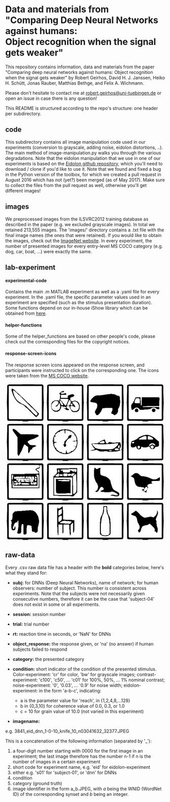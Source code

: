 # Data and materials from <br>"Comparing Deep Neural Networks against humans:<br> Object recognition when the signal gets weaker"

This repository contains information, data and materials from the paper "Comparing deep neural networks against humans: Object recognition when the signal gets weaker" by Robert Geirhos, David H. J. Janssen, Heiko H. Schütt, Jonas Rauber, Matthias Bethge, and Felix A. Wichmann.

Please don't hesitate to contact me at robert.geirhos@uni-tuebingen.de or open an issue in case there is any question!

This README is structured according to the repo's structure: one header per subdirectory.

## code
This subdirectory contains all image manipulation code used in our experiments (conversion to grayscale, adding noise, eidolon distortions, ..). The main method of image-manipulation.py walks you through the various degradations. Note that the eidolon manipulation that we use in one of our experiments is based on the [Eidolon github repository](https://github.com/gestaltrevision/Eidolon), which you'll need to download / clone if you'd like to use it. Note that we found and fixed a bug in the Python version of the toolbox, for which we created a pull request in August 2016 which has not (yet?) been merged (as of May 2017). Make sure to collect the files from the pull request as well, otherwise you'll get different images!

## images
We preprocessed images from the ILSVRC2012 training database as described in the paper (e.g. we excluded grayscale images). In total we retained 213,555 images. The \'images/\' directory contains a .txt file with the final image names (the ones that were retained). If you would like to obtain the images, check out the [ImageNet website](http://image-net.org/download.php). In every experiment, the number of presented images for every entry-level MS COCO category (e.g. dog, car, boat, ...) were exactly the same.

## lab-experiment

#### experimental-code
Contains the main .m MATLAB experiment as well as a .yaml file for every experiment. In the .yaml file, the specific parameter values used in an experiment are specified (such as the stimulus presentation duration). Some functions depend on our in-house iShow library which can be obtained from [here](http://dx.doi.org/10.5281/zenodo.34217).

#### helper-functions
Some of the helper_functions are based on other people's code, please check out the corresponding files for the copyright notices.

#### response-screen-icons
The response screen icons appeared on the response screen, and participants were instructed to click on the corresponding one. The icons were taken from the [MS COCO website](http://mscoco.org/explore/).

![response screen icons](./lab-experiment/response-screen-icons/response_screen.png  "response screen icons")

## raw-data
Every .csv raw data file has a header with the **bold** categories below, here's what they stand for:

- **subj:** for DNNs (Deep Neural Networks), name of network; for human observers: number of subject. This number is consistent across experiments. Note that the subjects were not necessarily given consecutive numbers, therefore it can be the case that \'subject-04\' does not exist in some or all experiments.

- **session:** session number

- **trial:** trial number

- **rt:** reaction time in seconds, or \'NaN\' for DNNs

- **object_response:** the response given, or \'na\' (no answer) if human subjects failed to respond

- **category:** the presented category

- **condition:** short indicator of the condition of the presented stimulus. Color-experiment: \'cr\' for color, \'bw\' for grayscale images; contrast-experiment: \'c100\', \'c50\', ... \'c01\' for 100%, 50%, ... 1% nominal contrast; noise-experiment: \'0\', \'0.03\', ... \'0.9\' for noise width; eidolon-experiment: in the form \'a-b-c\', indicating:
	- a is the parameter value for \'reach\', in {1,2,4,8,...128} 
	- b in {0,3,10} for coherence value of 0.0, 0.3, or 1.0
	- c = 10 for grain value of 10.0 (not varied in this experiment)

- **imagename:**

e.g. 3841_eid_dnn_1-0-10_knife_10_n03041632_32377.JPEG

This is a concatenation of the following information (separated by \'_\'):

1. a four-digit number starting with 0000 for the first image in an experiment; the last image therefore has the number n-1 if n is the number of images in a certain experiment
2. short code for experiment name, e.g. \'eid\' for eidolon-experiment
3. either e.g. \'s01\' for \'subject-01\', or \'dnn\' for DNNs
4. condition
5. category (ground truth)
6. image identifier in the form a_b.JPEG, with _a_ being the WNID (WordNet ID) of the corresponding synset and _b_ being an integer.

